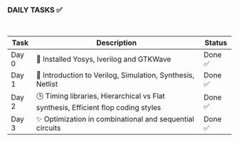 ### DAILY TASKS ✅

<br> 

| Task   | Description                                              | Status  |
|--------|----------------------------------------------------------|---------|
| Day 0  | 🔨 Installed Yosys, Iverilog and GTKWave               | Done ✅ |
| Day 1  | 🔨 Introduction to Verilog, Simulation, Synthesis, Netlist | Done ✅ |
| Day 2  | 🕒 Timing libraries, Hierarchical vs Flat synthesis, Efficient flop coding styles | Done ✅ |
| Day 3  | ✨ Optimization in combinational and sequential circuits | Done ✅ |

